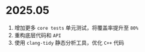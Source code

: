 # 2025.05

1. 增加更多 `core tests` 单元测试，将覆盖率提升至 `80%`
2. 重构底层代码和 `API`
3. 使用 `clang-tidy` 静态分析工具，优化 `C++` 代码

